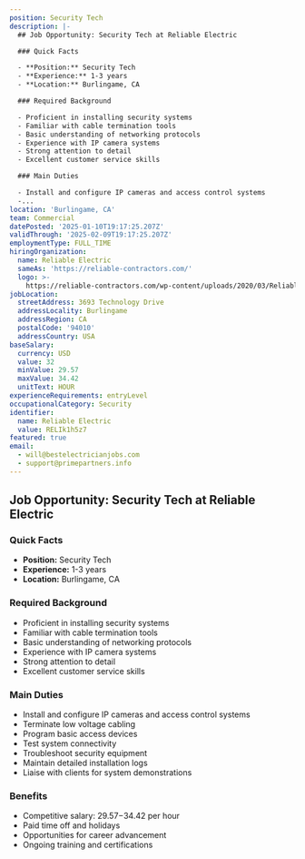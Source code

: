 ```yaml
---
position: Security Tech
description: |-
  ## Job Opportunity: Security Tech at Reliable Electric

  ### Quick Facts

  - **Position:** Security Tech
  - **Experience:** 1-3 years
  - **Location:** Burlingame, CA

  ### Required Background

  - Proficient in installing security systems
  - Familiar with cable termination tools
  - Basic understanding of networking protocols
  - Experience with IP camera systems
  - Strong attention to detail
  - Excellent customer service skills

  ### Main Duties

  - Install and configure IP cameras and access control systems
  -...
location: 'Burlingame, CA'
team: Commercial
datePosted: '2025-01-10T19:17:25.207Z'
validThrough: '2025-02-09T19:17:25.207Z'
employmentType: FULL_TIME
hiringOrganization:
  name: Reliable Electric
  sameAs: 'https://reliable-contractors.com/'
  logo: >-
    https://reliable-contractors.com/wp-content/uploads/2020/03/Reliable-Electric-Logo.jpg
jobLocation:
  streetAddress: 3693 Technology Drive
  addressLocality: Burlingame
  addressRegion: CA
  postalCode: '94010'
  addressCountry: USA
baseSalary:
  currency: USD
  value: 32
  minValue: 29.57
  maxValue: 34.42
  unitText: HOUR
experienceRequirements: entryLevel
occupationalCategory: Security
identifier:
  name: Reliable Electric
  value: RELIk1h5z7
featured: true
email:
  - will@bestelectricianjobs.com
  - support@primepartners.info
---
```




## Job Opportunity: Security Tech at Reliable Electric

### Quick Facts

- **Position:** Security Tech
- **Experience:** 1-3 years
- **Location:** Burlingame, CA

### Required Background

- Proficient in installing security systems
- Familiar with cable termination tools
- Basic understanding of networking protocols
- Experience with IP camera systems
- Strong attention to detail
- Excellent customer service skills

### Main Duties

- Install and configure IP cameras and access control systems
- Terminate low voltage cabling
- Program basic access devices
- Test system connectivity
- Troubleshoot security equipment
- Maintain detailed installation logs
- Liaise with clients for system demonstrations

### Benefits

- Competitive salary: $29.57-$34.42 per hour
- Paid time off and holidays
- Opportunities for career advancement
- Ongoing training and certifications